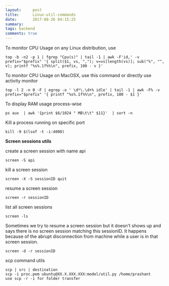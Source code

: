 ```yaml
---
layout:     post
title:      Linux-util-commands
date:       2017-08-26 04:15:25
summary:   
tags: backend
comments: true
---
```


To monitor CPU Usage on any Linux distribution, use

    top -b -n2 -p 1 | fgrep "Cpu(s)" | tail -1 | awk -F'id,' -v prefix="$prefix" '{ split($1, vs, ","); v=vs[length(vs)]; sub("%", "", v); printf "%s%.1f%%\n", prefix, 100 - v }'

<!--break-->

To monitor CPU Usage on MacOSX, use this command or directly use activity monitor

    top -l 2 -n 0 -F | egrep -o ' \d*\.\d+% idle' | tail -1 | awk -F% -v prefix="$prefix" '{ printf "%s%.1f%%\n", prefix, 100 - $1 }'

To display RAM usage process-wise

    ps aux  | awk '{print $6/1024 " MB\t\t" $11}'  | sort -n

Kill a process running on specific port

    kill -9 $(lsof -t -i:4000)
    
**Screen sessions utils**

create a screen session with name api

    screen -S api
    
kill a screen session

    screen -X -S sessionID quit
resume a screen session

    screen -r sessionID
list all screen sessions

    screen -ls
    
Sometimes we try to resume a screen session but it doesn't shows up and says there is no screen session matching this sessionID. It happens because of the abrupt disconnection from machine while a user is in that screen session.

    screen -d -r sessionID
    
scp command utils
    
    scp | src | destination
    scp -i proc.pem ubuntu@XX.X.XXX.XXX:model/util.py /home/prashant
    use scp -r -i for folder transfer


